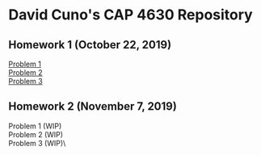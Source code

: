 # David Cuno's CAP 4630 Repository

Homework 1 (October 22, 2019)
----------
[Problem 1](./Problem1.ipynb)\
[Problem 2](./Problem2.ipynb)\
[Problem 3](./HW_1_Problem_3.ipynb)

Homework 2 (November 7, 2019)
----------
Problem 1 (WIP)\
Problem 2 (WIP)\
Problem 3 (WIP)\

